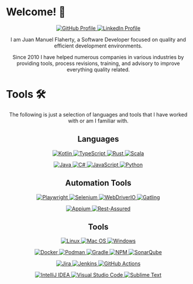 <h1>Welcome! 👋</h1>

<div align="center">
<p>
    <a href="https://github.com/jmflaherty/">
        <img alt="GitHub Profile" src="https://img.shields.io/badge/GitHub-100000?style=for-the-badge&logo=github&logoColor=white" />
    </a>
    <a href="https://www.linkedin.com/in/juanmflaherty/?locale=en_US">
        <img alt="LinkedIn Profile" src="https://img.shields.io/badge/LinkedIn-0077B5?style=for-the-badge&logo=linkedin&logoColor=white" />
    </a>
</p>
</div>

<div align="center">
<p>
I am Juan Manuel Flaherty, a Software Developer focused on quality and efficient development environments.
</p>
<p>
Since 2010 I have helped numerous companies in various industries by providing tools, process revisions, training, and advisory to improve everything quality related.
</p>
</div>

<h1>Tools 🛠️</h1>
<div align="center">
<p>
The following is just a selection of languages and tools that I have worked with or am I familiar with.
</p>
</div>

<!-- badges from https://shields.io/ and https://github.com/Envoy-VC/awesome-badges -->

<div align="center">
<h2>Languages</h2>
<p>
    <a href="https://kotlinlang.org/" >
        <img alt="Kotlin" src="https://img.shields.io/badge/Kotlin-7F52FF?&style=for-the-badge&logo=kotlin&logoColor=white"/>
    </a>
    <a href="https://www.typescriptlang.org/">
        <img alt="TypeScript" src="https://img.shields.io/badge/TypeScript-3178C6?style=for-the-badge&logo=typescript&logoColor=white" />
    </a>
    <a href="https://www.rust-lang.org/">
        <img alt="Rust" src="https://img.shields.io/badge/Rust-000000?style=for-the-badge&logo=rust&logoColor=white" />
    </a>
    <a href="https://www.scala-lang.org/">
        <img alt="Scala" src="https://img.shields.io/badge/Scala-DC322F?style=for-the-badge&logo=scala&logoColor=white" />
    </a>
</p>
<p>
    <a href="">
        <img alt="Java" src="https://img.shields.io/badge/Java-F29111?style=for-the-badge&logo=java&logoColor=white" />
    </a>
    <a href="">
        <img alt="C#" src="https://img.shields.io/badge/C%23-8F17C1?style=for-the-badge&logo=csharp&logoColor=white" />
    </a>
    <a href="https://www.javascript.com/">
        <img alt="JavaScript" src="https://img.shields.io/badge/JavaScript-FCDC00?style=for-the-badge&logo=JavaScript&logoColor=white" />
    </a>
    <a href="https://www.python.org/">
        <img alt="Python" src="https://img.shields.io/badge/Python-3776AB?style=for-the-badge&logo=python&logoColor=white" />
    </a>
</p>
</div>

<div align="center">
<h2>Automation Tools</h2>
<p>
    <a href="">
        <img alt="Playwright" src="https://img.shields.io/badge/Playwright-45BA4B?style=for-the-badge&logo=playwright&logoColor=white" />
    </a>
    <a href="">
        <img alt="Selenium" src="https://img.shields.io/badge/Selenium-43B02A?style=for-the-badge&logo=selenium&logoColor=white" />
    </a>
    <a href="">
        <img alt="WebDriverIO" src="https://img.shields.io/badge/WebDriverIO-EA5906?style=for-the-badge&logo=webdriverio&logoColor=white" />
    </a>
    <a href="https://gatling.io/">
        <img alt="Gatling" src="https://img.shields.io/badge/Gatling-F78557?style=for-the-badge&logo=gatling&logoColor=white" />
    </a>
</p>

<p>
    <a href="https://appium.io/">
        <img alt="Appium" src="https://img.shields.io/badge/Appium-C9E9EB?style=for-the-badge&logo=appium&logoColor=white" />
    </a>
    <a href="https://rest-assured.io/">
        <img alt="Rest-Assured" src="https://img.shields.io/badge/Rest Assured-109B2E?style=for-the-badge&logo=restassured&logoColor=white" />
    </a>
</p>
</div>

<div align="center">
<h2>Tools</h2>
<p>
    <a href="https://www.linux.org/">
        <img alt="Linux" src="https://img.shields.io/badge/Linux-FCC624?style=for-the-badge&logo=linux&logoColor=black" />
    </a>
    <a href="https://www.apple.com/macos">
        <img alt="Mac OS" src="https://img.shields.io/badge/mac%20os-000000?style=for-the-badge&logo=apple&logoColor=white" />
    </a>
    <a href="https://www.microsoft.com/en-us/windows?r=1">
        <img alt="Windows" src="https://img.shields.io/badge/Windows-0078D6?style=for-the-badge&logo=windows&logoColor=white" />
    </a>
    
</p>
<p>
    <a href="https://www.docker.com/">
        <img alt="Docker" src="https://img.shields.io/badge/docker-%230db7ed.svg?style=for-the-badge&logo=docker&logoColor=white" />
    </a>
    <a href="https://podman.io/">
        <img alt="Podman" src="https://img.shields.io/badge/podman-892CA0.svg?style=for-the-badge&logo=podman&logoColor=white" />
    </a>
    <a href="https://gradle.org/">
        <img alt="Gradle" src="https://img.shields.io/badge/Gradle-02303A.svg?style=for-the-badge&logo=Gradle&logoColor=white" />
    </a>
    <a href="https://www.npmjs.com/">
        <img alt="NPM" src="https://img.shields.io/badge/npm-CB3837?style=for-the-badge&logo=npm&logoColor=white" />
    </a>
    <a href="https://sonarqube.org/">
        <img alt="SonarQube" src="https://img.shields.io/badge/SonarQube-FD3456?style=for-the-badge&logo=sonarqube&logoColor=white" />
    </a>
</p>
<p>
    <a href="https://www.atlassian.com/software/jira">
        <img alt="Jira" src="https://img.shields.io/badge/Jira-0052CC?style=for-the-badge&logo=Jira&logoColor=white" />
    </a>
    <a href="https://www.jenkins.io/">
        <img alt="Jenkins" src="https://img.shields.io/badge/Jenkins-D24939?style=for-the-badge&logo=Jenkins&logoColor=white" />
    </a>
    <a href="https://github.com/features/actions">
        <img alt="GitHub Actions" src="https://img.shields.io/badge/GitHub_Actions-2088FF?style=for-the-badge&logo=github-actions&logoColor=white" />
    </a>
</p>
<p>
    <a href="https://www.jetbrains.com/idea/">
        <img alt="IntelliJ IDEA" src="https://img.shields.io/badge/IntelliJ_IDEA-000000.svg?style=for-the-badge&logo=intellij-idea&logoColor=white" />
    </a>
    <a href="https://code.visualstudio.com/">
        <img alt="Visual Studio Code" src="https://img.shields.io/badge/Visual_Studio_Code-0078D4?style=for-the-badge&logo=visual%20studio%20code&logoColor=white" />
    </a>
    <a href="https://www.sublimetext.com/">
        <img alt="Sublime Text" src="https://img.shields.io/badge/sublime_text-%23575757.svg?&style=for-the-badge&logo=sublime-text&logoColor=white" />
    </a>
</p>
</div>
